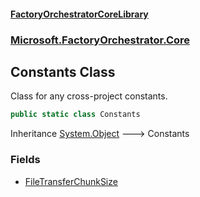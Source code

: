 #### [FactoryOrchestratorCoreLibrary](./FactoryOrchestratorCoreLibrary.md 'FactoryOrchestratorCoreLibrary')
### [Microsoft.FactoryOrchestrator.Core](./Microsoft-FactoryOrchestrator-Core.md 'Microsoft.FactoryOrchestrator.Core')
## Constants Class
Class for any cross-project constants.  
```csharp
public static class Constants
```
Inheritance [System.Object](https://docs.microsoft.com/en-us/dotnet/api/System.Object 'System.Object') &#129106; Constants  
### Fields
- [FileTransferChunkSize](./Microsoft-FactoryOrchestrator-Core-Constants-FileTransferChunkSize.md 'Microsoft.FactoryOrchestrator.Core.Constants.FileTransferChunkSize')
